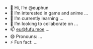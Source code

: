- 👋 Hi, I’m @euphun
- 👀 I’m interested in game and anime ...
- 🌱 I’m currently learning ...
- 💞️ I’m looking to collaborate on ...
- 📫 eu@fufu.moe ...
- 😄 Pronouns: ...
- ⚡ Fun fact: ...

<!---
euphun/euphun is a ✨ special ✨ repository because its `README.md` (this file) appears on your GitHub profile.
You can click the Preview link to take a look at your changes.
--->
